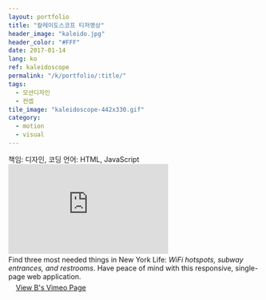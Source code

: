 ```yaml
---
layout: portfolio
title: "칼레이도스코프 티저영상"
header_image: "kaleido.jpg"
header_color: "#FFF"
date: 2017-01-14
lang: ko
ref: kaleidoscope
permalink: "/k/portfolio/:title/"
tags:
  - 모션디자인
  - 컨셉
tile_image: "kaleidoscope-442x330.gif"
category:
  - motion
  - visual
---
```

<div class="project-info">
<span>책임:</span> 디자인, 코딩
<span>언어:</span> HTML, JavaScript
</div>
<div class="emb-video vimeo wide">
  <iframe src="https://player.vimeo.com/video/34394816?title=0&byline=0&portrait=0" width="320" height="180" frameborder="0" webkitallowfullscreen mozallowfullscreen allowfullscreen></iframe>
</div>
Find three most needed things in New York Life: <em>WiFi hotspots, subway entrances, and restrooms</em>. Have peace of mind with this responsive, single-page web application.
<div class="buttons">
  <span class="unselectable">
  <a href="https://vimeo.com/baadaa" title="More Videos.." target="_blank"><img src="/img/outerlink.svg" alt="Link" style="width: 15px;">View B's Vimeo Page</a>
  </span>
</div>
